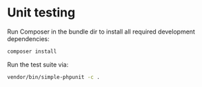 Unit testing
============
	 
Run Composer in the bundle dir to install all required development dependencies:	 
	 
``` bash
composer install
```
	 
Run the test suite via:
``` bash
vendor/bin/simple-phpunit -c .
```
